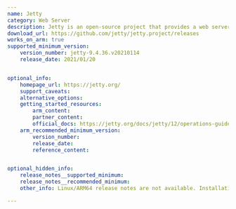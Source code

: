 ```yaml
---
name: Jetty 
category: Web Server
description: Jetty is an open-source project that provides a web server and javax.servlet container. It was developed by the Eclipse Foundation and is known for its lightweight and modular architecture.
download_url: https://github.com/jetty/jetty.project/releases
works_on_arm: true
supported_minimum_version:
    version_number: jetty-9.4.36.v20210114
    release_date: 2021/01/20


optional_info:
    homepage_url: https://jetty.org/
    support_caveats:
    alternative_options:
    getting_started_resources:
        arm_content: 
        partner_content: 
        official_docs: https://jetty.org/docs/jetty/12/operations-guide/begin/index.html
    arm_recommended_minimum_version:
        version_number:
        release_date:
        reference_content: 


optional_hidden_info:
    release_notes__supported_minimum: 
    release_notes__recommended_minimum:
    other_info: Linux/ARM64 release notes are not available. Installation and testing are done via the [tar archive](https://github.com/jetty/jetty.project/releases/tag/jetty-9.4.36.v20210114).

---
```

